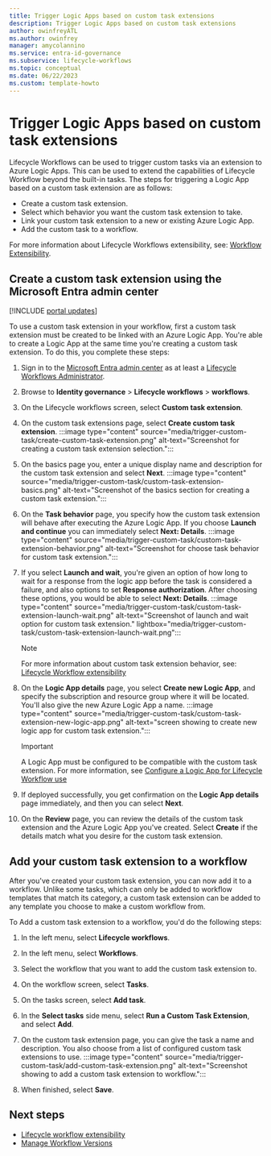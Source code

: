 ```yaml
---
title: Trigger Logic Apps based on custom task extensions
description: Trigger Logic Apps based on custom task extensions
author: owinfreyATL
ms.author: owinfrey
manager: amycolannino
ms.service: entra-id-governance
ms.subservice: lifecycle-workflows
ms.topic: conceptual
ms.date: 06/22/2023
ms.custom: template-howto
---
```



# Trigger Logic Apps based on custom task extensions

Lifecycle Workflows can be used to trigger custom tasks via an extension to Azure Logic Apps. This can be used to extend the capabilities of Lifecycle Workflow beyond the built-in tasks. The steps for triggering a Logic App based on a custom task extension are as follows:

- Create a custom task extension.
- Select which behavior you want the custom task extension to take.
- Link your custom task extension to a new or existing Azure Logic App.
- Add the custom task to a workflow.

For more information about Lifecycle Workflows extensibility, see: [Workflow Extensibility](lifecycle-workflow-extensibility.md).


## Create a custom task extension using the Microsoft Entra admin center

[!INCLUDE [portal updates](../includes/portal-update.md)]

To use a custom task extension in your workflow, first a custom task extension must be created to be linked with an Azure Logic App. You're able to create a Logic App at the same time you're creating a custom task extension. To do this, you complete these steps:

1. Sign in to the [Microsoft Entra admin center](https://entra.microsoft.com) as at least a [Lifecycle Workflows Administrator](../identity/role-based-access-control/permissions-reference.md#lifecycle-workflows-administrator).

1. Browse to **Identity governance** > **Lifecycle workflows** > **workflows**.

1. On the Lifecycle workflows screen, select **Custom task extension**. 

1. On the custom task extensions page, select **Create custom task extension**.
    :::image type="content" source="media/trigger-custom-task/create-custom-task-extension.png" alt-text="Screenshot for creating a custom task extension selection.":::
1. On the basics page you, enter a unique display name and description for the custom task extension and select **Next**.
    :::image type="content" source="media/trigger-custom-task/custom-task-extension-basics.png" alt-text="Screenshot of the basics section for creating a custom task extension.":::
1. On the **Task behavior** page, you specify how the custom task extension will behave after executing the Azure Logic App. If you choose **Launch and continue** you can immediately select **Next: Details**.
    :::image type="content" source="media/trigger-custom-task/custom-task-extension-behavior.png" alt-text="Screenshot for choose task behavior for custom task extension.":::

1. If you select **Launch and wait**, you're given an option of how long to wait for a response from the logic app before the task is considered a failure, and also options to set **Response authorization**. After choosing these options, you would be able to select **Next: Details**. 
    :::image type="content" source="media/trigger-custom-task/custom-task-extension-launch-wait.png" alt-text="Screenshot of launch and wait option for custom task extension." lightbox="media/trigger-custom-task/custom-task-extension-launch-wait.png"::: 
     > [!NOTE]
     > For more information about custom task extension behavior, see: [Lifecycle Workflow extensibility](lifecycle-workflow-extensibility.md)
1. On the **Logic App details** page, you select **Create new Logic App**, and specify the subscription and resource group where it will be located. You'll also give the new Azure Logic App a name.
    :::image type="content" source="media/trigger-custom-task/custom-task-extension-new-logic-app.png" alt-text="screen showing to create new logic app for custom task extension.":::
   > [!IMPORTANT]
   > A Logic App must be configured to be compatible with the custom task extension. For more information, see [Configure a Logic App for Lifecycle Workflow use](configure-logic-app-lifecycle-workflows.md) 
1. If deployed successfully, you get confirmation on the **Logic App details** page immediately, and then you can select **Next**. 

1. On the  **Review** page, you can review the details of the custom task extension and the Azure Logic App you've created. Select **Create** if the details match what you desire for the custom task extension.    


## Add your custom task extension to a workflow

After you've created your custom task extension, you can now add it to a workflow.  Unlike some tasks, which can only be added to workflow templates that match its category, a custom task extension can be added to any template you choose to make a custom workflow from.

To Add a custom task extension to a workflow, you'd do the following steps:

1. In the left menu, select **Lifecycle workflows**. 

1. In the left menu, select **Workflows**.

1. Select the workflow that you want to add the custom task extension to.

1. On the workflow screen, select **Tasks**.

1. On the tasks screen, select **Add task**.

1. In the **Select tasks** side menu, select **Run a Custom Task Extension**, and select **Add**.

1. On the custom task extension page, you can give the task a name and description. You also choose from a list of configured custom task extensions to use.
    :::image type="content" source="media/trigger-custom-task/add-custom-task-extension.png" alt-text="Screenshot showing to add a custom task extension to workflow.":::     
1. When finished, select **Save**.   

## Next steps

- [Lifecycle workflow extensibility](lifecycle-workflow-extensibility.md)
- [Manage Workflow Versions](manage-workflow-tasks.md)
